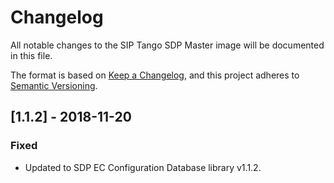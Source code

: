 # Changelog

All notable changes to the SIP Tango SDP Master image 
will be documented in this file.

The format is based on 
[Keep a Changelog](https://keepachangelog.com/en/1.0.0/),
and this project adheres to
 [Semantic Versioning](https://semver.org/spec/v2.0.0.html).

## [1.1.2] - 2018-11-20

### Fixed
- Updated to SDP EC Configuration Database library v1.1.2.
